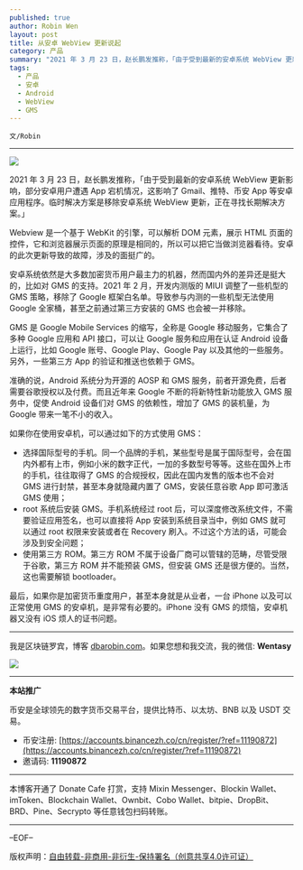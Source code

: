 ```yaml
---
published: true
author: Robin Wen
layout: post
title: 从安卓 WebView 更新说起
category: 产品
summary: "2021 年 3 月 23 日，赵长鹏发推称，「由于受到最新的安卓系统 WebView 更新影响，部分安卓用户遭遇 App 宕机情况，这影响了 Gmail、推特、币安 App 等安卓应用程序。临时解决方案是移除安卓系统 WebView 更新，正在寻找长期解决方案。」最后，如果你是加密货币重度用户，甚至本身就是从业者，一台 iPhone 以及可以正常使用 GMS 的安卓机，是非常有必要的。iPhone 没有 GMS 的烦恼，安卓机器又没有 iOS 烦人的证书问题。"
tags:
  - 产品
  - 安卓
  - Android
  - WebView
  - GMS
---
```


`文/Robin`

***

![](https://cdn.dbarobin.com/0qelfb8.png)

2021 年 3 月 23 日，赵长鹏发推称，「由于受到最新的安卓系统 WebView 更新影响，部分安卓用户遭遇 App 宕机情况，这影响了 Gmail、推特、币安 App 等安卓应用程序。临时解决方案是移除安卓系统 WebView 更新，正在寻找长期解决方案。」

Webview 是一个基于 WebKit 的引擎，可以解析 DOM 元素，展示 HTML 页面的控件，它和浏览器展示页面的原理是相同的，所以可以把它当做浏览器看待。安卓的此次更新导致的故障，涉及的面挺广的。

安卓系统依然是大多数加密货币用户最主力的机器，然而国内外的差异还是挺大的，比如对 GMS 的支持。2021 年 2 月，开发内测版的 MIUI 调整了一些机型的 GMS 策略，移除了 Google 框架白名单。导致参与内测的一些机型无法使用 Google 全家桶，甚至之前通过第三方安装的 GMS 也会被一并移除。

GMS 是 Google Mobile Services 的缩写，全称是 Google 移动服务，它集合了多种 Google 应用和 API 接口，可以让 Google 服务和应用在认证 Android 设备上运行，比如 Google 账号、Google Play、Google Pay 以及其他的一些服务。另外，一些第三方 App 的验证和推送也依赖于 GMS。

准确的说，Android 系统分为开源的 AOSP 和 GMS 服务，前者开源免费，后者需要谷歌授权以及付费。而且近年来 Google 不断的将新特性新功能放入 GMS 服务中，促使 Android 设备们对 GMS 的依赖性，增加了 GMS 的装机量，为 Google 带来一笔不小的收入。

如果你在使用安卓机，可以通过如下的方式使用 GMS：

* 选择国际型号的手机。同一个品牌的手机，某些型号是属于国际型号，会在国内外都有上市，例如小米的数字正代，一加的多数型号等等。这些在国外上市的手机，往往取得了 GMS 的合规授权，因此在国内发售的版本也不会对 GMS 进行封禁，甚至本身就隐藏内置了 GMS，安装任意谷歌 App 即可激活 GMS 使用；
* root 系统后安装 GMS。手机系统经过 root 后，可以深度修改系统文件，不需要验证应用签名，也可以直接将 App 安装到系统目录当中，例如 GMS 就可以通过 root 权限来安装或者在 Recovery 刷入。不过这个方法的话，可能会涉及到安全问题；
* 使用第三方 ROM。第三方 ROM 不属于设备厂商可以管辖的范畴，尽管受限于谷歌，第三方 ROM 并不能预装 GMS，但安装 GMS 还是很方便的。当然，这也需要解锁 bootloader。

最后，如果你是加密货币重度用户，甚至本身就是从业者，一台 iPhone 以及可以正常使用 GMS 的安卓机，是非常有必要的。iPhone 没有 GMS 的烦恼，安卓机器又没有 iOS 烦人的证书问题。

***

我是区块链罗宾，博客 [dbarobin.com](https://dbarobin.com/)。如果您想和我交流，我的微信: **Wentasy**

![](https://cdn.dbarobin.com/v4yywe2.png)

***

**本站推广**

币安是全球领先的数字货币交易平台，提供比特币、以太坊、BNB 以及 USDT 交易。

* 币安注册: [https://accounts.binancezh.co/cn/register/?ref=11190872](https://accounts.binancezh.co/cn/register/?ref=11190872)
* 邀请码: **11190872**

***

本博客开通了 Donate Cafe 打赏，支持 Mixin Messenger、Blockin Wallet、imToken、Blockchain Wallet、Ownbit、Cobo Wallet、bitpie、DropBit、BRD、Pine、Secrypto 等任意钱包扫码转账。

<center>
    <div class="--donate-button"
         data-button-id="f8b9df0d-af9a-460d-8258-d3f435445075"
    ></div>
</center>

***

–EOF–

版权声明：[自由转载-非商用-非衍生-保持署名（创意共享4.0许可证）](http://creativecommons.org/licenses/by-nc-nd/4.0/deed.zh)